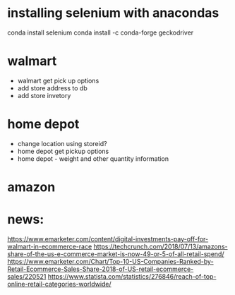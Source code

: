 # installing selenium with anacondas
conda install selenium
conda install -c conda-forge geckodriver


# walmart
* walmart get pick up options
* add store address to db
* add store invetory

# home depot
* change location using storeid?
* home depot get pickup options
* home depot - weight and other quantity information

# amazon

# news:
https://www.emarketer.com/content/digital-investments-pay-off-for-walmart-in-ecommerce-race
https://techcrunch.com/2018/07/13/amazons-share-of-the-us-e-commerce-market-is-now-49-or-5-of-all-retail-spend/
https://www.emarketer.com/Chart/Top-10-US-Companies-Ranked-by-Retail-Ecommerce-Sales-Share-2018-of-US-retail-ecommerce-sales/220521
https://www.statista.com/statistics/276846/reach-of-top-online-retail-categories-worldwide/


